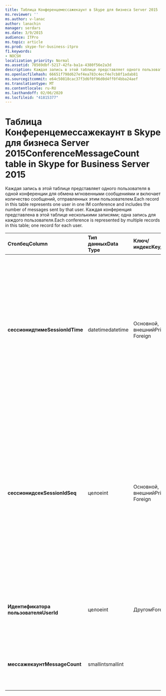 ```yaml
---
title: Таблица Конференцемессажекаунт в Skype для бизнеса Server 2015
ms.reviewer: ''
ms.author: v-lanac
author: lanachin
manager: serdars
ms.date: 3/9/2015
audience: ITPro
ms.topic: article
ms.prod: skype-for-business-itpro
f1.keywords:
- NOCSH
localization_priority: Normal
ms.assetid: 78569dbf-5217-42fa-ba1a-4380f56e2a3d
description: Каждая запись в этой таблице представляет одного пользователя в одной конференции для обмена мгновенными сообщениями и включает количество сообщений, отправленных этим пользователем. Каждая конференция представлена в этой таблице несколькими записями; одна запись для каждого пользователя.
ms.openlocfilehash: 66651f798d627ef4ea783c4ecf4e7cb8f1adab81
ms.sourcegitcommit: e64c50818cac37f3d6f0f96d0d4ff0f4bba24aef
ms.translationtype: MT
ms.contentlocale: ru-RU
ms.lasthandoff: 02/06/2020
ms.locfileid: "41815377"
---
```

# <a name="conferencemessagecount-table-in-skype-for-business-server-2015"></a><span data-ttu-id="81fae-104">Таблица Конференцемессажекаунт в Skype для бизнеса Server 2015</span><span class="sxs-lookup"><span data-stu-id="81fae-104">ConferenceMessageCount table in Skype for Business Server 2015</span></span>
 
<span data-ttu-id="81fae-105">Каждая запись в этой таблице представляет одного пользователя в одной конференции для обмена мгновенными сообщениями и включает количество сообщений, отправленных этим пользователем.</span><span class="sxs-lookup"><span data-stu-id="81fae-105">Each record in this table represents one user in one IM conference and includes the number of messages sent by that user.</span></span> <span data-ttu-id="81fae-106">Каждая конференция представлена в этой таблице несколькими записями; одна запись для каждого пользователя.</span><span class="sxs-lookup"><span data-stu-id="81fae-106">Each conference is represented by multiple records in this table; one record for each user.</span></span>
  
|<span data-ttu-id="81fae-107">**Столбец**</span><span class="sxs-lookup"><span data-stu-id="81fae-107">**Column**</span></span>|<span data-ttu-id="81fae-108">**Тип данных**</span><span class="sxs-lookup"><span data-stu-id="81fae-108">**Data Type**</span></span>|<span data-ttu-id="81fae-109">**Ключ/индекс**</span><span class="sxs-lookup"><span data-stu-id="81fae-109">**Key/Index**</span></span>|<span data-ttu-id="81fae-110">**Сведения**</span><span class="sxs-lookup"><span data-stu-id="81fae-110">**Details**</span></span>|
|:-----|:-----|:-----|:-----|
|<span data-ttu-id="81fae-111">**сессионидтиме**</span><span class="sxs-lookup"><span data-stu-id="81fae-111">**SessionIdTime**</span></span> <br/> |<span data-ttu-id="81fae-112">datetime</span><span class="sxs-lookup"><span data-stu-id="81fae-112">datetime</span></span>  <br/> |<span data-ttu-id="81fae-113">Основной, внешний</span><span class="sxs-lookup"><span data-stu-id="81fae-113">Primary, Foreign</span></span>  <br/> |<span data-ttu-id="81fae-114">Время экземпляра Конференции.</span><span class="sxs-lookup"><span data-stu-id="81fae-114">Time of conference instance.</span></span> <span data-ttu-id="81fae-115">Используется в сочетании с **сессионидсек** для уникальной идентификации экземпляра Конференции.</span><span class="sxs-lookup"><span data-stu-id="81fae-115">Used in conjunction with **SessionIdSeq** to uniquely identify a conference instance.</span></span> <span data-ttu-id="81fae-116">Для получения дополнительных сведений ознакомьтесь с [таблицей "Конференции" в Skype для бизнеса Server 2015](conferences.md) .</span><span class="sxs-lookup"><span data-stu-id="81fae-116">See the [Conferences table in Skype for Business Server 2015](conferences.md) for more information.</span></span> <br/> |
|<span data-ttu-id="81fae-117">**сессионидсек**</span><span class="sxs-lookup"><span data-stu-id="81fae-117">**SessionIdSeq**</span></span> <br/> |<span data-ttu-id="81fae-118">целое</span><span class="sxs-lookup"><span data-stu-id="81fae-118">int</span></span>  <br/> |<span data-ttu-id="81fae-119">Основной, внешний</span><span class="sxs-lookup"><span data-stu-id="81fae-119">Primary, Foreign</span></span>  <br/> |<span data-ttu-id="81fae-120">ИДЕНТИФИКАЦИОНный номер для идентификации экземпляра Конференции.</span><span class="sxs-lookup"><span data-stu-id="81fae-120">ID number to identify the conference instance.</span></span> <span data-ttu-id="81fae-121">Используется в сочетании с **сессионидтиме** для уникальной идентификации экземпляра Конференции.</span><span class="sxs-lookup"><span data-stu-id="81fae-121">Used in conjunction with **SessionIdTime** to uniquely identify a conference instance.</span></span> <span data-ttu-id="81fae-122">Для получения дополнительных сведений ознакомьтесь с [таблицей "Конференции" в Skype для бизнеса Server 2015](conferences.md) .</span><span class="sxs-lookup"><span data-stu-id="81fae-122">See the [Conferences table in Skype for Business Server 2015](conferences.md) for more information.</span></span> <br/> |
|<span data-ttu-id="81fae-123">**Идентификатора пользователя**</span><span class="sxs-lookup"><span data-stu-id="81fae-123">**UserId**</span></span> <br/> |<span data-ttu-id="81fae-124">целое</span><span class="sxs-lookup"><span data-stu-id="81fae-124">int</span></span>  <br/> |<span data-ttu-id="81fae-125">Другом</span><span class="sxs-lookup"><span data-stu-id="81fae-125">Foreign</span></span>  <br/> |<span data-ttu-id="81fae-126">Уникальный номер, идентифицирующий этого пользователя, на который ссылается [Таблица "Пользователи](users.md)".</span><span class="sxs-lookup"><span data-stu-id="81fae-126">Unique number identifying this user, referenced from the [Users table](users.md).</span></span>  <br/> |
|<span data-ttu-id="81fae-127">**мессажекаунт**</span><span class="sxs-lookup"><span data-stu-id="81fae-127">**MessageCount**</span></span> <br/> |<span data-ttu-id="81fae-128">smallint</span><span class="sxs-lookup"><span data-stu-id="81fae-128">smallint</span></span>  <br/> | <br/> |<span data-ttu-id="81fae-129">Количество сообщений, отправленных этим пользователем во время данной Конференции.</span><span class="sxs-lookup"><span data-stu-id="81fae-129">The number of messages sent by this user during this conference.</span></span>  <br/> |
   

